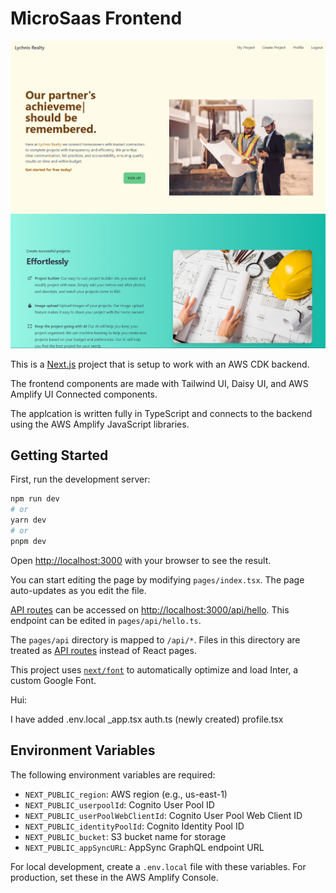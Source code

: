 # MicroSaas Frontend

![microsaas-frontend](./readmeImages/microsaas-frontend.png)

This is a [Next.js](https://nextjs.org/) project that is setup to work with an AWS CDK backend.

The frontend components are made with Tailwind UI, Daisy UI, and AWS Amplify UI Connected components.

The applcation is written fully in TypeScript and connects to the backend using the AWS Amplify JavaScript libraries.

## Getting Started

First, run the development server:

```bash
npm run dev
# or
yarn dev
# or
pnpm dev
```

Open [http://localhost:3000](http://localhost:3000) with your browser to see the result.

You can start editing the page by modifying `pages/index.tsx`. The page auto-updates as you edit the file.

[API routes](https://nextjs.org/docs/api-routes/introduction) can be accessed on [http://localhost:3000/api/hello](http://localhost:3000/api/hello). This endpoint can be edited in `pages/api/hello.ts`.

The `pages/api` directory is mapped to `/api/*`. Files in this directory are treated as [API routes](https://nextjs.org/docs/api-routes/introduction) instead of React pages.

This project uses [`next/font`](https://nextjs.org/docs/basic-features/font-optimization) to automatically optimize and load Inter, a custom Google Font.

Hui:

I have added 
.env.local
_app.tsx
auth.ts (newly created)
profile.tsx

## Environment Variables

The following environment variables are required:

- `NEXT_PUBLIC_region`: AWS region (e.g., us-east-1)
- `NEXT_PUBLIC_userpoolId`: Cognito User Pool ID
- `NEXT_PUBLIC_userPoolWebClientId`: Cognito User Pool Web Client ID
- `NEXT_PUBLIC_identityPoolId`: Cognito Identity Pool ID
- `NEXT_PUBLIC_bucket`: S3 bucket name for storage
- `NEXT_PUBLIC_appSyncURL`: AppSync GraphQL endpoint URL

For local development, create a `.env.local` file with these variables.
For production, set these in the AWS Amplify Console.
